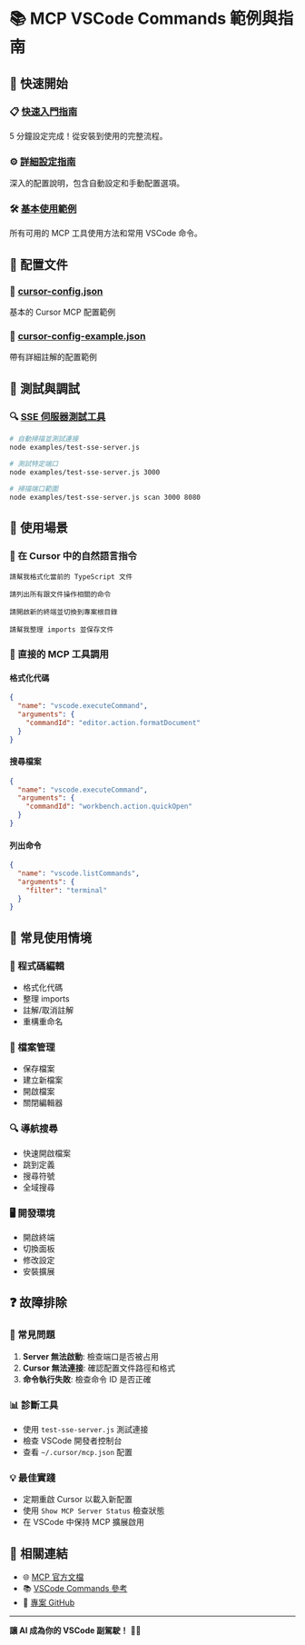 # 📚 MCP VSCode Commands 範例與指南

## 🚀 快速開始

### 📋 [快速入門指南](./QUICKSTART.md)
5 分鐘設定完成！從安裝到使用的完整流程。

### ⚙️ [詳細設定指南](./README-MCP-Setup.md)
深入的配置說明，包含自動設定和手動配置選項。

### 🛠️ [基本使用範例](./basic-usage.md)
所有可用的 MCP 工具使用方法和常用 VSCode 命令。

## 🔧 配置文件

### 📄 [cursor-config.json](./cursor-config.json)
基本的 Cursor MCP 配置範例

### 📄 [cursor-config-example.json](./cursor-config-example.json)
帶有詳細註解的配置範例

## 🧪 測試與調試

### 🔍 [SSE 伺服器測試工具](./test-sse-server.js)
```bash
# 自動掃描並測試連接
node examples/test-sse-server.js

# 測試特定端口
node examples/test-sse-server.js 3000

# 掃描端口範圍
node examples/test-sse-server.js scan 3000 8080
```

## 📖 使用場景

### 🤖 在 Cursor 中的自然語言指令

```
請幫我格式化當前的 TypeScript 文件
```

```
請列出所有跟文件操作相關的命令
```

```
請開啟新的終端並切換到專案根目錄
```

```
請幫我整理 imports 並保存文件
```

### 🔧 直接的 MCP 工具調用

#### 格式化代碼
```json
{
  "name": "vscode.executeCommand",
  "arguments": {
    "commandId": "editor.action.formatDocument"
  }
}
```

#### 搜尋檔案
```json
{
  "name": "vscode.executeCommand",
  "arguments": {
    "commandId": "workbench.action.quickOpen"
  }
}
```

#### 列出命令
```json
{
  "name": "vscode.listCommands",
  "arguments": {
    "filter": "terminal"
  }
}
```

## 🎯 常見使用情境

### 📝 程式碼編輯
- 格式化代碼
- 整理 imports
- 註解/取消註解
- 重構重命名

### 💾 檔案管理
- 保存檔案
- 建立新檔案
- 開啟檔案
- 關閉編輯器

### 🔍 導航搜尋
- 快速開啟檔案
- 跳到定義
- 搜尋符號
- 全域搜尋

### 🖥️ 開發環境
- 開啟終端
- 切換面板
- 修改設定
- 安裝擴展

## ❓ 故障排除

### 🔧 常見問題
1. **Server 無法啟動**: 檢查端口是否被占用
2. **Cursor 無法連接**: 確認配置文件路徑和格式
3. **命令執行失敗**: 檢查命令 ID 是否正確

### 📊 診斷工具
- 使用 `test-sse-server.js` 測試連接
- 檢查 VSCode 開發者控制台
- 查看 `~/.cursor/mcp.json` 配置

### 💡 最佳實踐
- 定期重啟 Cursor 以載入新配置
- 使用 `Show MCP Server Status` 檢查狀態
- 在 VSCode 中保持 MCP 擴展啟用

## 🔗 相關連結

- 🌐 [MCP 官方文檔](https://modelcontextprotocol.io/)
- 📚 [VSCode Commands 參考](https://code.visualstudio.com/api/references/commands)
- 🐙 [專案 GitHub](https://github.com/louisfghbvc/mcp-vscode-commands)

---

**讓 AI 成為你的 VSCode 副駕駛！** 🤖✨
